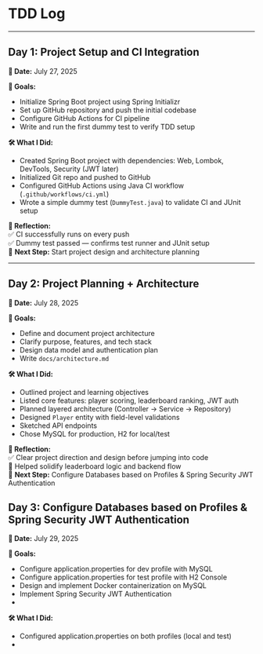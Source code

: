 # TDD Log

---

## Day 1: Project Setup and CI Integration
**📅 Date:** July 27, 2025

**🎯 Goals:**
- Initialize Spring Boot project using Spring Initializr
- Set up GitHub repository and push the initial codebase
- Configure GitHub Actions for CI pipeline
- Write and run the first dummy test to verify TDD setup

**🛠️ What I Did:**
- Created Spring Boot project with dependencies: Web, Lombok, DevTools, Security (JWT later)
- Initialized Git repo and pushed to GitHub
- Configured GitHub Actions using Java CI workflow (`.github/workflows/ci.yml`)
- Wrote a simple dummy test (`DummyTest.java`) to validate CI and JUnit setup

**🧠 Reflection:**  
✅ CI successfully runs on every push  
✅ Dummy test passed — confirms test runner and JUnit setup  
📌 **Next Step:** Start project design and architecture planning

---

## Day 2: Project Planning + Architecture
**📅 Date:** July 28, 2025

**🎯 Goals:**
- Define and document project architecture
- Clarify purpose, features, and tech stack
- Design data model and authentication plan
- Write `docs/architecture.md`

**🛠️ What I Did:**
- Outlined project and learning objectives
- Listed core features: player scoring, leaderboard ranking, JWT auth
- Planned layered architecture (Controller → Service → Repository)
- Designed `Player` entity with field-level validations
- Sketched API endpoints
- Chose MySQL for production, H2 for local/test

**🧠 Reflection:**  
✅ Clear project direction and design before jumping into code  
🧠 Helped solidify leaderboard logic and backend flow  
📌 **Next Step:** Configure Databases based on Profiles & Spring Security JWT Authentication


## Day 3: Configure Databases based on Profiles & Spring Security JWT Authentication

**📅 Date:** July 29, 2025

**🎯 Goals:**
- Configure application.properties for dev profile with MySQL
- Configure application.properties for test profile with H2 Console
- Design and implement Docker containerization on MySQL
- Implement Spring Security JWT Authentication
- 


**🛠️ What I Did:**
- Configured application.properties on both profiles (local and test)
- 